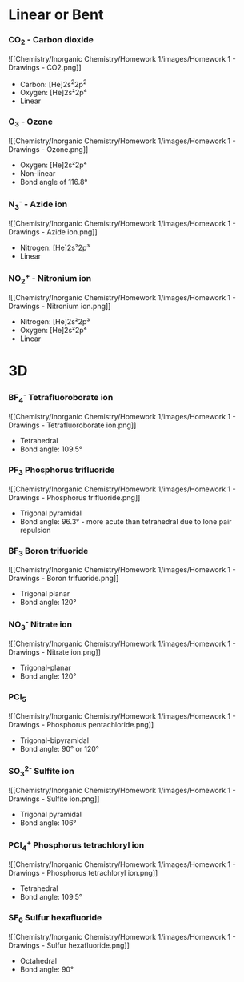 # Linear or Bent

###  CO<sub>2</sub> - Carbon dioxide
![[Chemistry/Inorganic Chemistry/Homework 1/images/Homework 1 - Drawings - CO2.png]]

- Carbon: [He]2s<sup>2</sup>2p<sup>2</sup> 
- Oxygen: [He]2s²2p⁴
- Linear

### O<sub>3</sub> - Ozone
![[Chemistry/Inorganic Chemistry/Homework 1/images/Homework 1 - Drawings - Ozone.png]]

- Oxygen: [He]2s²2p⁴
- Non-linear
- Bond angle of 116.8°
  
### N<sub>3</sub><sup>-</sup> - Azide ion
![[Chemistry/Inorganic Chemistry/Homework 1/images/Homework 1 - Drawings - Azide ion.png]]

- Nitrogen: [He]2s²2p³
- Linear

### NO<sub>2</sub><sup>+</sup> - Nitronium ion
![[Chemistry/Inorganic Chemistry/Homework 1/images/Homework 1 - Drawings - Nitronium ion.png]]

- Nitrogen: [He]2s²2p³
- Oxygen: [He]2s²2p⁴
- Linear

# 3D

### BF<sub>4</sub><sup>-</sup> Tetrafluoroborate ion
![[Chemistry/Inorganic Chemistry/Homework 1/images/Homework 1 - Drawings - Tetrafluoroborate ion.png]]
- Tetrahedral
- Bond angle: 109.5°

### PF<sub>3</sub> Phosphorus trifluoride
![[Chemistry/Inorganic Chemistry/Homework 1/images/Homework 1 - Drawings - Phosphorus trifluoride.png]]
- Trigonal pyramidal
- Bond angle: 96.3° - more acute than tetrahedral due to lone pair repulsion

### BF<sub>3</sub> Boron trifuoride
![[Chemistry/Inorganic Chemistry/Homework 1/images/Homework 1 - Drawings - Boron trifuoride.png]]
- Trigonal planar
- Bond angle: 120°

### NO<sub>3</sub><sup>-</sup>  Nitrate ion
![[Chemistry/Inorganic Chemistry/Homework 1/images/Homework 1 - Drawings - Nitrate ion.png]]
- Trigonal-planar
- Bond angle: 120°

### PCl<sub>5</sub>
![[Chemistry/Inorganic Chemistry/Homework 1/images/Homework 1 - Drawings - Phosphorus pentachloride.png]]
- Trigonal-bipyramidal
- Bond angle: 90° or 120°

### SO<sub>3</sub><sup>2-</sup> Sulfite ion
![[Chemistry/Inorganic Chemistry/Homework 1/images/Homework 1 - Drawings - Sulfite ion.png]]
- Trigonal pyramidal
- Bond angle: 106°

### PCl<sub>4</sub><sup>+</sup> Phosphorus tetrachloryl ion
![[Chemistry/Inorganic Chemistry/Homework 1/images/Homework 1 - Drawings - Phosphorus tetrachloryl ion.png]]
- Tetrahedral
- Bond angle: 109.5°
  
### SF<sub>6</sub> Sulfur hexafluoride
![[Chemistry/Inorganic Chemistry/Homework 1/images/Homework 1 - Drawings - Sulfur hexafluoride.png]]
- Octahedral
- Bond angle: 90°

